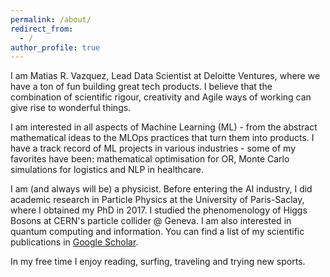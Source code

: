```yaml
---
permalink: /about/
redirect_from:
  - /
author_profile: true
---
```


I am Matias R. Vazquez, Lead Data Scientist at Deloitte Ventures, where we have a ton of fun building great tech products. I believe that the combination of scientific rigour, creativity and Agile ways of working can give rise to wonderful things.

I am interested in all aspects of Machine Learning (ML) - from the abstract mathematical ideas to the MLOps practices that turn them into products. I have a track record of ML projects in various  industries - some of my favorites have been: mathematical optimisation for OR, Monte Carlo simulations for logistics and NLP in healthcare.

I am (and always will be) a physicist. Before entering the AI industry, I did academic research in Particle Physics at the University of Paris-Saclay, where I obtained my PhD in 2017. I studied the phenomenology of Higgs Bosons at CERN's particle collider @ Geneva. I am also interested in quantum computing and information. You can find a list of my scientific publications in [Google Scholar](asahttps://scholar.google.com/citations?user=9fba9FMAAAAJs).

In my free time I enjoy reading, surfing, traveling and trying new sports.
